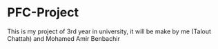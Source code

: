 # PFC-Project
This is my project of 3rd year in university, it will be make by me (Talout Chattah) and Mohamed Amir Benbachir
